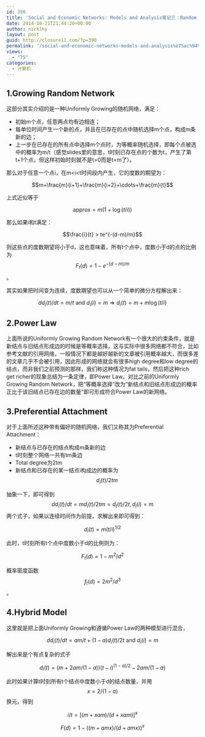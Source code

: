```yaml
---
id: 390
title: 'Social and Economic Networks: Models and Analysis笔记三：Random Networks'
date: 2014-10-21T21:44:20+00:00
author: nicklhy
layout: post
guid: http://closure11.com/?p=390
permalink: '/social-and-economic-networks-models-and-analysis%e7%ac%94%e8%ae%b0%e4%b8%89%ef%bc%9arandom-networks/'
views:
  - "75"
categories:
  - 计算机
---
```

## 1.Growing Random Network
  


这部分其实介绍的是一种Uniformly Growing的随机网络，满足： 

  * 初始m个点，任意两点均有边相连； 
  * 每单位时间产生一个新的点，并且在已存在的点中随机选择m个点，构成m条新的边； 
  * 上一步在已存在的所有点中选择m个点时，为等概率随机选择，即每个点被选中的概率为m/t（感觉slides里的意思，t时刻已存在点的个数为t，产生了第t+1个点，但这样初始时刻就不是t=0而是t=m了）。 

那么对于任意一个点i，在m<i<t时间段内产生，它的度数的期望为： 


  $$m+\frac{m}{i+1}+\frac{m}{i+2}+\cdots+\frac{m}{t}$$


上式近似等于 


  $$\text{approx} = m(1+\log{(t/i)})$$


那么如果i和t满足： 


  $$\frac{i}{t} > te^{-(d-m)/m}$$


则这些点的度数期望将小于d，这也意味着，所有t个点中，度数小于d的点的比例为 $$F_t(d) = 1-e^{-(d-m)/m}$$ 。 

其实如果把时间变为连续，度数期望也可以从一个简单的微分方程解出来： 


  $$dd_i(t)/dt = m/t \text{ and } d_i(i) = m \Longrightarrow d_i(t) = m+m\log{(t/i)}$$


## 2.Power Law
  


上面所说的Uniformly Growing Random Network有一个很大的约束条件，就是新结点与旧结点形成边的时候是等概率选择，这与实际中很多网络都不符合，比如参考文献的引用网络，一般情况下都是越好越新的文章被引用概率越大，而很多差的文章几乎不会被引用，因此形成的网络就会有很多high degree和low degree的结点，而非我们之前预测的那样，我们称这种情况为fat tails，然后把这种rich get richer的现象总结为一条定律，即Power Law。对比之前的Uniformly Growing Random Network，把&ldquo;等概率选择&rdquo;改为&ldquo;新结点和旧结点形成边的概率正比于该旧结点已存在边的数量&rdquo;即可形成符合Power Law的新网络。 

## 3.Preferential Attachment
  


对于上面所述这种带有偏好的随机网络，我们又称其为Preferential Attachment： 

  * 新结点与已存在的结点构成m条新的边 
  * t时刻整个网络一共有tm条边 
  * Total degree为2tm 
  * 新结点和已存在的某一结点i构成边的概率为 $$d_i(t)/2tm$$ 

抽象一下，即可得到 $$dd_i(t)/dt = md_i(t)/2tm=d_t(t)/2t, d_i(i) = m$$ 两个式子，如果以连续时间作为前提，求解出来即可得到： 


  $$d_i(t) = m(t/i)^{1/2}$$


此时，t时刻所有t个点中度数小于d的比例则为： 


  $$F_t(d) = 1-m^2/d^2$$


概率密度函数 $$f_t(d) = 2m^2/d^3$$ 。 

## 4.Hybrid Model
  


这里就是把上面Uniformly Growing和遵循Power Law的两种模型进行混合， 


  $$dd_i(t)/dt = am/t+(1-a)d_i(t)/2t \text{ and } d_i(i) = m$$


解出来是个有点复杂的式子 


  $$d_i(t) = (m+2am/(1-a))(t-i)^{(1-a)/2}-2am/(1-a)$$


此时如果计算t时刻所有t个结点中度数小于d的结点数量，并用 $$x=2/(1-a)$$ 换元，得到 


  $$i/t = [(m+xam)/(d+xam)]^x$$



  $$F(d) = 1-((m+amx)/(d+amx))^x$$


&nbsp; 

&nbsp;